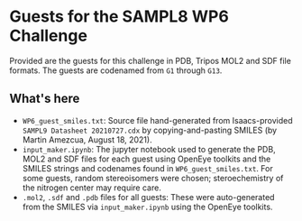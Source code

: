 # Guests for the SAMPL8 WP6 Challenge

Provided are the guests for this challenge in PDB, Tripos MOL2 and SDF file formats. The guests are codenamed from `G1` through `G13`.

## What's here

- `WP6_guest_smiles.txt`: Source file hand-generated from Isaacs-provided `SAMPL9 Datasheet 20210727.cdx` by copying-and-pasting SMILES (by Martin Amezcua, August 18, 2021).
- `input_maker.ipynb`: The jupyter notebook used to generate the PDB, MOL2 and SDF files for each guest using OpenEye toolkits and the SMILES strings and codenames found in `WP6_guest_smiles.txt`. For some guests, random stereoisomers were chosen; steroechemistry of the nitrogen center may require care.
- `.mol2`, `.sdf` and `.pdb` files for all guests: These were auto-generated from the SMILES via `input_maker.ipynb` using the OpenEye toolkits.
